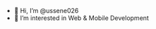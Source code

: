 - 👋 Hi, I’m @ussene026
- 👀 I’m interested in Web & Mobile Development
<!--- - 🌱 I’m currently learning ...
- 💞️ I’m looking to collaborate on ...
- 📫 How to reach me ...


ussene026/ussene026 is a ✨ special ✨ repository because its `README.md` (this file) appears on your GitHub profile.
You can click the Preview link to take a look at your changes. 
--->
